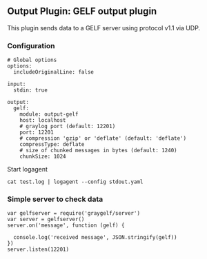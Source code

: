 ## Output Plugin: GELF output plugin

This plugin sends data to a GELF server using protocol v1.1 via UDP.

### Configuration

```
# Global options
options:
  includeOriginalLine: false

input:
  stdin: true

output: 
  gelf:
    module: output-gelf
    host: localhost
    # graylog port (default: 12201)
    port: 12201
    # compression 'gzip' or 'deflate' (default: 'deflate')
    compressType: deflate
    # size of chunked messages in bytes (default: 1240)
    chunkSize: 1024

```

Start logagent

```
cat test.log | logagent --config stdout.yaml
```

### Simple server to check data

```
var gelfserver = require('graygelf/server')
var server = gelfserver()
server.on('message', function (gelf) {
 
  console.log('received message', JSON.stringify(gelf))
})
server.listen(12201)
```
